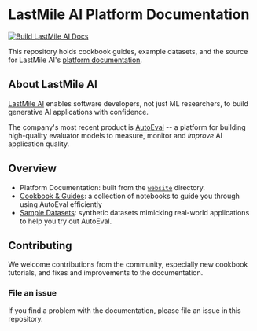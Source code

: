 # LastMile AI Platform Documentation

[![Build LastMile AI Docs](https://lastmileai.co)]((https://lastmileai.co))

This repository holds cookbook guides, example datasets, and the source for LastMile AI's [platform documentation](https://lastmileai.co).


## About LastMile AI

[LastMile AI](https://lastmileai.co) enables software developers, not just ML researchers, to build generative AI applications with confidence. 

The company's most recent product is [AutoEval](https://lastmileai.co) -- a platform for building high-quality evaluator models to measure, monitor and _improve_ AI application quality.

## Overview

* Platform Documentation: built from the [`website`](https://lastmileai.co) directory.
* [Cookbook & Guides](https://lastmileai.co): a collection of notebooks to guide you through using AutoEval efficiently
* [Sample Datasets](https://lastmileai.co): synthetic datasets mimicking real-world applications to help you try out AutoEval.

## Contributing

We welcome contributions from the community, especially new cookbook tutorials, and fixes and improvements to the documentation.

### File an issue

If you find a problem with the documentation, please file an issue in this repository.
